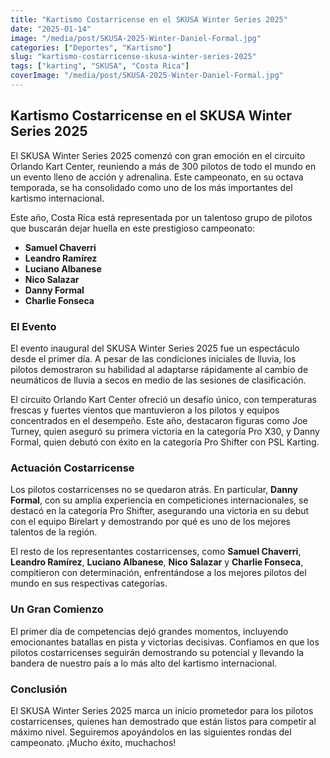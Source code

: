 ```yaml
---
title: "Kartismo Costarricense en el SKUSA Winter Series 2025"
date: "2025-01-14"
image: "/media/post/SKUSA-2025-Winter-Daniel-Formal.jpg"
categories: ["Deportes", "Kartismo"]
slug: "kartismo-costarricense-skusa-winter-series-2025"
tags: ["karting", "SKUSA", "Costa Rica"]
coverImage: "/media/post/SKUSA-2025-Winter-Daniel-Formal.jpg"
---
```


## **Kartismo Costarricense en el SKUSA Winter Series 2025**

El SKUSA Winter Series 2025 comenzó con gran emoción en el circuito Orlando Kart Center, reuniendo a más de 300 pilotos de todo el mundo en un evento lleno de acción y adrenalina. Este campeonato, en su octava temporada, se ha consolidado como uno de los más importantes del kartismo internacional.

Este año, Costa Rica está representada por un talentoso grupo de pilotos que buscarán dejar huella en este prestigioso campeonato:

- **Samuel Chaverri**
- **Leandro Ramírez**
- **Luciano Albanese**
- **Nico Salazar**
- **Danny Formal**
- **Charlie Fonseca**

### **El Evento**
El evento inaugural del SKUSA Winter Series 2025 fue un espectáculo desde el primer día. A pesar de las condiciones iniciales de lluvia, los pilotos demostraron su habilidad al adaptarse rápidamente al cambio de neumáticos de lluvia a secos en medio de las sesiones de clasificación.

El circuito Orlando Kart Center ofreció un desafío único, con temperaturas frescas y fuertes vientos que mantuvieron a los pilotos y equipos concentrados en el desempeño. Este año, destacaron figuras como Joe Turney, quien aseguró su primera victoria en la categoría Pro X30, y Danny Formal, quien debutó con éxito en la categoría Pro Shifter con PSL Karting.

### **Actuación Costarricense**
Los pilotos costarricenses no se quedaron atrás. En particular, **Danny Formal**, con su amplia experiencia en competiciones internacionales, se destacó en la categoría Pro Shifter, asegurando una victoria en su debut con el equipo Birelart y demostrando por qué es uno de los mejores talentos de la región.

El resto de los representantes costarricenses, como **Samuel Chaverri**, **Leandro Ramírez**, **Luciano Albanese**, **Nico Salazar** y **Charlie Fonseca**, compitieron con determinación, enfrentándose a los mejores pilotos del mundo en sus respectivas categorías.

### **Un Gran Comienzo**
El primer día de competencias dejó grandes momentos, incluyendo emocionantes batallas en pista y victorias decisivas. Confiamos en que los pilotos costarricenses seguirán demostrando su potencial y llevando la bandera de nuestro país a lo más alto del kartismo internacional.

### **Conclusión**
El SKUSA Winter Series 2025 marca un inicio prometedor para los pilotos costarricenses, quienes han demostrado que están listos para competir al máximo nivel. Seguiremos apoyándolos en las siguientes rondas del campeonato. ¡Mucho éxito, muchachos!
